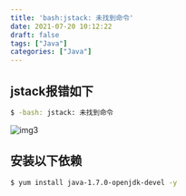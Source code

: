 ```yaml
---
title: 'bash:jstack: 未找到命令'
date: 2021-07-20 10:12:22
draft: false
tags: ["Java"]
categories: ["Java"]
---
```

## jstack报错如下
```bash
$ -bash: jstack: 未找到命令
```

![img3](/img/img3.png)

## 安装以下依赖
```bash
$ yum install java-1.7.0-openjdk-devel -y
```

